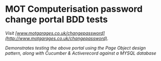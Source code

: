 MOT Computerisation password change portal BDD tests
====================================================

*Visit [www.motgarages.co.uk/changepassword](http://www.motgarages.co.uk/changepassword).*

*Demonstrates testing the above portal using the Page Object design pattern, along with Cucumber & Activerecord against a MYSQL database*